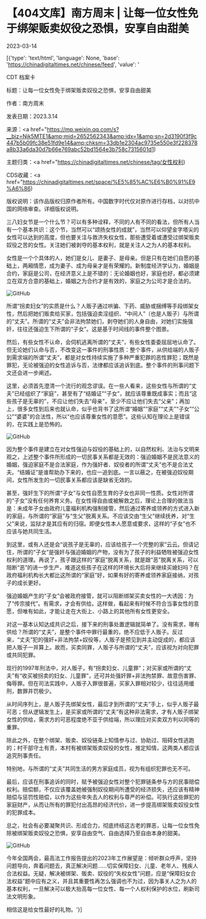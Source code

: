 # 【404文库】南方周末 | 让每一位女性免于绑架贩卖奴役之恐惧，安享自由甜美

2023-03-14

[{'type': 'text/html', 'language': None, 'base': 'https://chinadigitaltimes.net/chinese/feed', 'value': '

CDT 档案卡

标题：让每一位女性免于绑架贩卖奴役之恐惧，安享自由甜美

作者：南方周末

发表日期：2023.3.14

来源：<a href="https://mp.weixin.qq.com/s?__biz=Njk5MTE1&amp;mid=2652562343&amp;idx=1&amp;sn=2d3190f3f9c447b5b09fc38e51fd9e14&amp;chksm=33db1e2304ac9735e550e3f228378a8b33a6da30d7b66e769abc52bd1564e3b758c7315601d1)

主题归类：<a href="https://chinadigitaltimes.net/chinese/tag/女性权利)

CDS收藏：<a href="https://chinadigitaltimes.net/space/%E5%85%AC%E6%B0%91%E9%A6%86)

版权说明：该作品版权归原作者所有。中国数字时代仅对原作进行存档，以对抗中国的网络审查。详细版权说明。





三八妇女节是一个什么节？可以有多种诠释，不同的人有不同的看法，但所有人当有一个基本共识：这个节，当然可以“颂扬女性的成就”，当然可以仰望金字塔尖的女性可以达到的高度，但也要关注与救济失权女性，那些遭受着或遭受过绑架贩卖奴役之苦的女性。关注她们被剥夺的基本权利，就是关注人之为人的基本权利。

女性是一个个具体的人，她们是女儿、是妻子、是母亲。但是只有在她们自愿的基础上，两厢情愿，成为妻子、成为母亲才是有荣耀的。新制度经济学认为，婚姻是合约，家庭是公司，在经济意义上是不错的：无论婚姻也好，家庭也好，都必须建立在双方合意的基础上，婚姻之为合约才是有效的，家庭之为公司才是合法的。

![GitHub](https://chinadigitaltimes.net/chinese/files/2023/03/12.jpeg)

所谓“拐卖妇女”的实质是什么？人贩子通过哄骗、下药、威胁或捆缚等手段绑架女性，然后把她们贩卖给买家，包括强迫卖淫组织、“中间人”（也是人贩子）与所谓的“丈夫”。所谓的“丈夫”会非法拘禁她们，剥夺她们的人身自由，对她们实施强奸，往往还强迫生下所谓的“子女”。这是基于时间线的事件整个图景。

然后，有些女性不认命，会伺机逃离所谓的“丈夫”，有些女性委委屈屈地认命了。但无论她们认命与否，不改变这一事件的刑事性质：整个事件，从供给端的人贩子到需求端的所谓“丈夫”，都是对女性持续实施了多种严重犯罪的恶性罪犯；既然是罪犯，无论被强迫的女性追诉与否，法律都应该追诉到底。整个事件的刑事问题下文还会进一步阐述。

这里，必须首先澄清一个流行的观念谬误。在一些人看来，这些女性与所谓的“丈夫”已经组织了“家庭”，甚至有了“结婚证”“子女”，就应该尊重既成事实；而且“这些孩子是无辜的”，不应让他们失去“母亲”，至少不应让他们失去“父亲”；再加上，很多女性到后来也就认命，似乎也背书了这所谓“婚姻”“家庭”“丈夫”“子女”“公公”“婆婆”的合法性，所以“也应该尊重女性的意愿”。这些认知在理论上是错误的，在实践上是恐怖的。

![GitHub](https://chinadigitaltimes.net/chinese/files/2023/03/116380302_head.jpg)

因为整个事件是建立在对女性强迫与奴役的基础上的，以自然权利、法治与文明来观之，上述整个事件所形成的一切民事关系都是无效的：强迫婚姻不是民法意义的婚姻，强迫家庭不是合法家庭，作为强奸者、奴役者的所谓“丈夫”也不是合法丈夫。“结婚证”是谁帮助办下来的，也应一追到底。一言以蔽之，在被强迫奴役期间，女性所发生的一切民事关系都应该是缺省无效的。

甚至，强奸生下的所谓“子女”与女性自愿生育的子女也非同一性质。女性对所谓的“子女”没有任何养育义务。在女性得自由或被解救之后，理论上合理的做法当是：未成年子女由政府儿童福利机构强制接管，然后通过寄养或领养的方式进入新的家庭，与所谓的“家庭”与“生父”脱离关系。不应该交由“生父”继续抚养，对“生父”来说，监狱才是其应有的归宿。即便女性本人愿意或要求，这样的“子女”也不应该与她共同生活。

到这里，或有人还是会“说孩子是无辜的，应该给孩子一个完整的家”云云。但请记住，所谓的“子女”是强奸与强迫婚姻的产物，没有为了孩子的利益牺牲被强迫女性权利的道理。再说了，孩子跟这样的“家庭”脱离关系，就是跟“恶”脱离关系，可以阻断“恶”的进一步生产，难道这些孩子在这样的环境长大后将来继续买媳妇吗？在政府福利机构长大都比这所谓的“家庭”好，如果有好的寄养或领养家庭接纳，对孩子的成长更好。

强迫婚姻产生的“子女”会被政府接管，就可以阻断绑架买卖女性的一大诱因：为了“传宗接代”。有需求，才会有供给。这样做，看起来有时候不符合当事女性的意愿，但唯有如此，才能让走在大街上、小路上的其他所有女性更安全。

对这一基本认知达成共识之后，接下来的刑事处置逻辑就简单了。没有需求，哪有供给？所谓的“丈夫”，是整个事件中罪行最重的，绝不应低于人贩子。反过来，“丈夫”犯的强奸+非法拘禁+奴役等，人贩子是预见到并主动促成的，都应该把人贩子一并算上。故而，买卖同罪，人贩子与所谓的“丈夫”，应该视为对向犯罪或共同犯罪。

现行的1997年刑法中，对人贩子，有“拐卖妇女、儿童罪”；对买家或所谓的“丈夫”有“收买被拐卖的妇女、儿童罪”，还可并处强奸罪+非法拘禁罪、故意伤害罪、侮辱罪。但在司法实践中，人贩子入罪很普遍，买家入罪相对较少，往往适用缓刑，数罪并罚极少。

从时间序列上，是人贩子先绑架女性，最后才到所谓的“丈夫”手上，似乎人贩子最可恶；但从逻辑发生上，是买家或所谓的“丈夫”有这种非法需求，才有人贩子绑架女性的供给，需求方的可恶程度绝不亚于供给端，所以理应对买卖双方判以同等的重罪。

除此之外，在整个绑架、贩卖、奴役链条上知情参与过、协助过、阻碍女性逃跑的；村干部守土有责，本村有被绑架贩卖奴役的女性，推定知情，这两类人都应该追究刑事责任。

特别地，与所谓的“丈夫”共同生活的男方家庭成员，视为有组织犯罪也无不可。

最后，应该在刑事追诉的同时，赋予被强迫女性对整个犯罪链条参与方的民事赔偿权利。赔偿额，不仅应该覆盖她被强制奴役期间所遭受的经济损失，还应该有精神赔偿与惩罚性赔偿，以作为这些年失去人的权利与尊严的补偿。可执行这些罪犯的家庭财产，从而让所有的罪犯付出高昂的经济代价，进一步提高绑架贩卖奴役女性的犯罪成本。

总之，社会有必要凝聚共识、形成合力，彻底终结这古老的罪恶，让每一位女性免除被绑架贩卖奴役之恐惧，安享自由空气、自由选择乃至自由本身的甜美。

![GitHub](https://chinadigitaltimes.net/chinese/files/2023/03/v2-dcbb89bbf01a2d31594f6953b3d0f7a0_720w.jpg)

今年全国两会，最高法工作报告提出的2023年工作展望是：倾听群众呼声，坚持问题导向，奔着问题去，真正解决问题……切实保障妇女、儿童、老年人、残疾人合法权益。无疑，解决被绑架、贩卖、奴役的“失权女性”问题，应是“保障妇女合法权益”题中应有之义，并且其重要性再怎么强调也不为过，因为事关人之为人的基本权利，一旦解决可以极大抬高每一位女性、每一个人权利保护的水位，刷新司法文明形象。

相信这是给女性最好的礼物。'}]